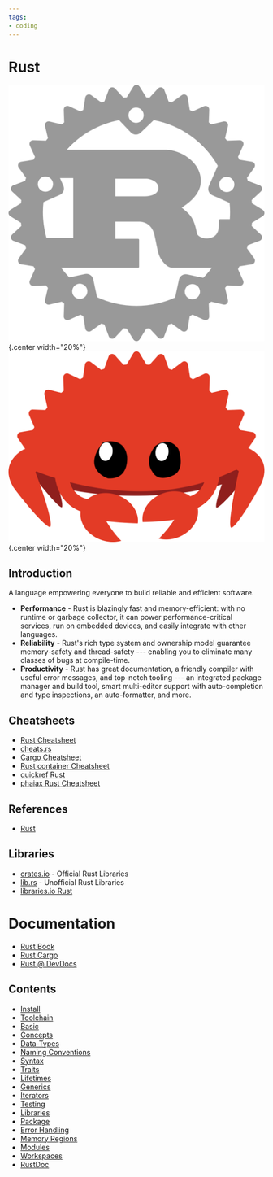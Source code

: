 ```yaml
---
tags:
- coding
---
```

# Rust
![](img/logo.svg){.center width="20%"}
<br>
![](img/rustacean.svg){.center width="20%"}


## Introduction

A language empowering everyone to build reliable and efficient software.

- **Performance** - Rust is blazingly fast and memory-efficient: with no runtime or garbage collector, it can power performance-critical services, run on embedded devices, and easily integrate with other languages.
- **Reliability** - Rust's rich type system and ownership model guarantee memory-safety and thread-safety --- enabling you to eliminate many classes of bugs at compile-time.
- **Productivity** - Rust has great documentation, a friendly compiler with useful error messages, and top-notch tooling --- an integrated package manager and build tool, smart multi-editor support with auto-completion and type inspections, an auto-formatter, and more.

## Cheatsheets

- [Rust Cheatsheet]({{base_repo_file}}/docs/coding/rust/docs/rust-cheatsheet.pdf)
- [cheats.rs](https://cheats.rs)
- [Cargo Cheatsheet]({{base_repo_file}}/docs/coding/rust/docs/cargo-cheatsheet.pdf)
- [Rust container Cheatsheet]({{base_repo_file}}/docs/coding/rust/docs/rust_container-cheatsheet.pdf)
- [quickref Rust](https://quickref.me/rust)
- [phaiax Rust Cheatsheet](https://phaiax.github.io/rust-cheatsheet/)

## References

- [Rust](https://www.rust-lang.org)

## Libraries

- [crates.io](https://crates.io) - Official Rust Libraries
- [lib.rs](https://lib.rs) - Unofficial Rust Libraries
- [libraries.io Rust](https://libraries.io/languages/Rust)

# Documentation

- [Rust Book](https://doc.rust-lang.org/book/)
- [Rust Cargo](https://doc.rust-lang.org/cargo)
- [Rust @ DevDocs](https://devdocs.io/rust/)

## Contents

- [Install](install.md)
- [Toolchain](toolchain.md)
- [Basic](basic.md)
- [Concepts](concepts.md)
- [Data-Types](data_types.md)
- [Naming Conventions](naming-convention.md)
- [Syntax](syntax.md)
- [Traits](traits.md)
- [Lifetimes](lifetimes.md)
- [Generics](generics.md)
- [Iterators](iterators.md)
- [Testing](testing.md)
- [Libraries](libraries.md)
- [Package](package.md)
- [Error Handling](error_handling.md)
- [Memory Regions](memory_regions.md)
- [Modules](modules.md)
- [Workspaces](workspaces.md)
- [RustDoc](rustdoc.md)
